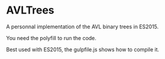 # AVLTrees

A personnal implementation of the AVL binary trees in ES2015.

You need the polyfill to run the code. 

Best used with ES2015, the gulpfile.js shows how to compile it.
